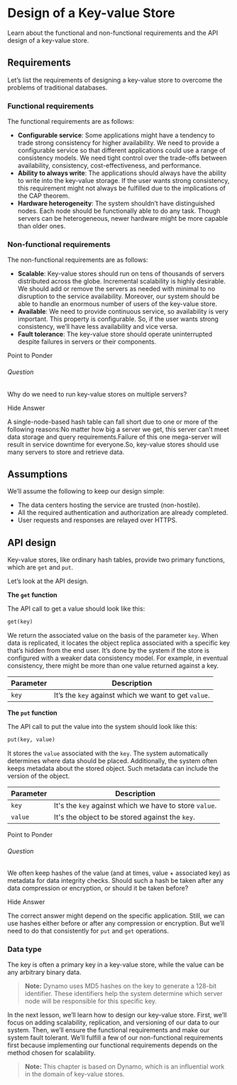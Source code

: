 # Design of a Key-value Store

Learn about the functional and non-functional requirements and the API design of a key-value store.

## Requirements

Let’s list the requirements of designing a key-value store to overcome the problems of traditional databases.

### Functional requirements

The functional requirements are as follows:

- **Configurable service**: Some applications might have a tendency to trade strong consistency for higher availability. We need to provide a configurable service so that different applications could use a range of consistency models. We need tight control over the trade-offs between availability, consistency, cost-effectiveness, and performance.
- **Ability to always write**: The applications should always have the ability to write into the key-value storage. If the user wants strong consistency, this requirement might not always be fulfilled due to the implications of the CAP theorem.
- **Hardware heterogeneity**: The system shouldn’t have distinguished nodes. Each node should be functionally able to do any task. Though servers can be heterogeneous, newer hardware might be more capable than older ones.

### Non-functional requirements

The non-functional requirements are as follows:

- **Scalable**: Key-value stores should run on tens of thousands of servers distributed across the globe. Incremental scalability is highly desirable. We should add or remove the servers as needed with minimal to no disruption to the service availability. Moreover, our system should be able to handle an enormous number of users of the key-value store.
- **Available**: We need to provide continuous service, so availability is very important. This property is configurable. So, if the user wants strong consistency, we’ll have less availability and vice versa.
- **Fault tolerance**: The key-value store should operate uninterrupted despite failures in servers or their components.

Point to Ponder

###### Question

Why do we need to run key-value stores on multiple servers?

Hide Answer

A single-node-based hash table can fall short due to one or more of the following reasons:No matter how big a server we get, this server can’t meet data storage and query requirements.Failure of this one mega-server will result in service downtime for everyone.So, key-value stores should use many servers to store and retrieve data.

## Assumptions

We’ll assume the following to keep our design simple:

- The data centers hosting the service are trusted (non-hostile).
- All the required authentication and authorization are already completed.
- User requests and responses are relayed over HTTPS.

## API design

Key-value stores, like ordinary hash tables, provide two primary functions, which are `get` and `put`.

Let’s look at the API design.

**The `get` function**

The API call to get a value should look like this:

```txt
get(key)
```

We return the associated value on the basis of the parameter `key`. When data is replicated, it locates the object replica associated with a specific key that’s hidden from the end user. It’s done by the system if the store is configured with a weaker data consistency model. For example, in eventual consistency, there might be more than one value returned against a key.

| **Parameter** | **Description**                                      |
| ------------- | ---------------------------------------------------- |
| `key`         | It’s the `key` against which we want to get `value`. |

**The `put` function**

The API call to put the value into the system should look like this:

```txt
put(key, value)
```

It stores the `value` associated with the `key`. The system automatically determines where data should be placed. Additionally, the system often keeps metadata about the stored object. Such metadata can include the version of the object.

| **Parameter** | **Description**                                        |
| ------------- | ------------------------------------------------------ |
| `key`         | It's the `key` against which we have to store `value`. |
| `value`       | It's the object to be stored against the `key`.        |

Point to Ponder

###### Question

We often keep hashes of the value (and at times, value + associated key) as metadata for data integrity checks. Should such a hash be taken after any data compression or encryption, or should it be taken before?

Hide Answer

The correct answer might depend on the specific application. Still, we can use hashes either before or after any compression or encryption. But we’ll need to do that consistently for `put` and `get` operations.

### Data type

The key is often a primary key in a key-value store, while the value can be any arbitrary binary data.

> **Note:** Dynamo uses MD5 hashes on the key to generate a 128-bit identifier. These identifiers help the system determine which server node will be responsible for this specific key.

In the next lesson, we’ll learn how to design our key-value store. First, we’ll focus on adding scalability, replication, and versioning of our data to our system. Then, we’ll ensure the functional requirements and make our system fault tolerant. We’ll fulfill a few of our non-functional requirements first because implementing our functional requirements depends on the method chosen for scalability.

> **Note:** This chapter is based on Dynamo, which is an influential work in the domain of key-value stores.